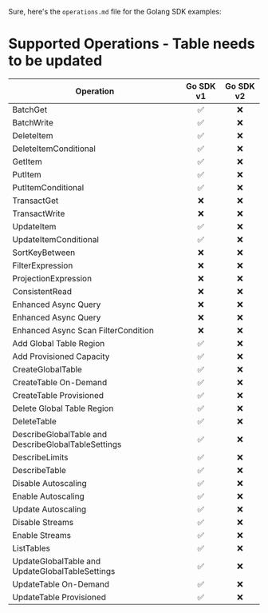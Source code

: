 Sure, here's the `operations.md` file for the Golang SDK examples:

# Supported Operations - Table needs to be updated

| Operation                                           | Go SDK v1 | Go SDK v2 |
| --------------------------------------------------- | :-------: | :-------: |
| BatchGet                                            |    ✅     |    ❌     |
| BatchWrite                                          |    ✅     |    ❌     |
| DeleteItem                                          |    ✅     |    ❌     |
| DeleteItemConditional                               |    ✅     |    ❌     |
| GetItem                                             |    ✅     |    ❌     |
| PutItem                                             |    ✅     |    ❌     |
| PutItemConditional                                  |    ✅     |    ❌     |
| TransactGet                                         |    ❌     |    ❌     |
| TransactWrite                                       |    ❌     |    ❌     |
| UpdateItem                                          |    ✅     |    ❌     |
| UpdateItemConditional                               |    ✅     |    ❌     |
| SortKeyBetween                                      |    ❌     |    ❌     |
| FilterExpression                                    |    ❌     |    ❌     |
| ProjectionExpression                                |    ❌     |    ❌     |
| ConsistentRead                                      |    ❌     |    ❌     |
| Enhanced Async Query                                |    ❌     |    ❌     |
| Enhanced Async Query                                |    ❌     |    ❌     |
| Enhanced Async Scan FilterCondition                 |    ❌     |    ❌     |
| Add Global Table Region                             |    ✅     |    ❌     |
| Add Provisioned Capacity                            |    ✅     |    ❌     |
| CreateGlobalTable                                   |    ✅     |    ❌     |
| CreateTable On-Demand                               |    ✅     |    ❌     |
| CreateTable Provisioned                             |    ✅     |    ❌     |
| Delete Global Table Region                          |    ✅     |    ❌     |
| DeleteTable                                         |    ✅     |    ❌     |
| DescribeGlobalTable and DescribeGlobalTableSettings |    ✅     |    ❌     |
| DescribeLimits                                      |    ✅     |    ❌     |
| DescribeTable                                       |    ✅     |    ❌     |
| Disable Autoscaling                                 |    ✅     |    ❌     |
| Enable Autoscaling                                  |    ✅     |    ❌     |
| Update Autoscaling                                  |    ✅     |    ❌     |
| Disable Streams                                     |    ✅     |    ❌     |
| Enable Streams                                      |    ✅     |    ❌     |
| ListTables                                          |    ✅     |    ❌     |
| UpdateGlobalTable and UpdateGlobalTableSettings     |    ✅     |    ❌     |
| UpdateTable On-Demand                               |    ✅     |    ❌     |
| UpdateTable Provisioned                             |    ✅     |    ❌     |
